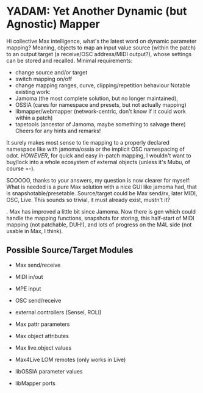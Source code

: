 # YADAM: Yet Another Dynamic (but Agnostic) Mapper

Hi collective Max intelligence, what's the latest word on dynamic parameter mapping? Meaning, objects to map an input value source (within the patch) to an output target (a receive/OSC address/MIDI output?), whose settings can be stored and recalled.
Minimal requirements:
- change source and/or target
- switch mapping on/off
- change mapping ranges, curve, clipping/repetition behaviour
Notable existing work:
- Jamoma (the most complete solution, but no longer maintained),
- OSSIA (cares for namespace and presets, but not actually mapping)
- libmapper/webmapper (network-centric, don't know if it could work within a patch)
- tapetools (ancestor of Jamoma, maybe something to salvage there)
Cheers for any hints and remarks!


It surely makes most sense to tie mapping to a properly declared namespace like with jamoma/ossia or the implicit OSC namespacing of odot. *HOWEVER*, for quick and easy in-patch mapping, I wouldn't want to buy/lock into a whole ecosystem of external objects (unless it's Mubu, of course =-).

SOOOOO, thanks to your answers, my question is now clearer for myself: What is needed is a pure Max solution with a nice GUI like jamoma had, that is snapshotable/presetable. Source/target could be Max send/rx, later MIDI, OSC, Live. This sounds so trivial, it must already exist, mustn't it?

. Max has improved a little bit since Jamoma. Now there is gen which could handle the mapping functions, snapshots for storing, this half-start of MIDI mapping (not patchable, DUH!), and lots of progress on the M4L side (not usable in Max, I think).



## Possible Source/Target Modules
- Max send/receive
- MIDI in/out
- MPE input
- OSC send/receive
- external controllers (Sensel, ROLI)
- Max pattr parameters
- Max object attributes
- Max live.object values
- Max4Live LOM remotes (only works in Live)

- libOSSIA parameter values
- libMapper ports
